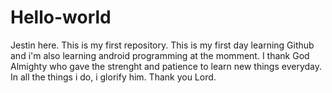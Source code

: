 # Hello-world

Jestin here. This is my first repository. This is my first day learning Github and i'm also learning android programming at the momment.
I thank God Almighty who gave the strenght and patience to learn new things everyday. In all the things i do, i glorify him. Thank you Lord.
